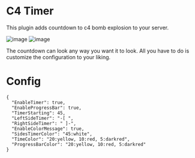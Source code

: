 # C4 Timer
This plugin adds countdown to c4 bomb explosion to your server.

![image](https://i.imgur.com/rE9S8ag.jpg)
![image](https://imgur.com/a/2Am9npz)

The countdown can look any way you want it to look.
All you have to do is customize the configuration to your liking.

# Config
```
{
  "EnableTimer": true,
  "EnableProgressBar": true,
  "TimerStarting": 45,
  "LeftSideTimer": "-[ ",
  "RightSideTimer": " ]-",
  "EnableColorMessage": true,
  "SidesTimerColor": "45:white",
  "TimeColor": "20:yellow, 10:red, 5:darkred",
  "ProgressBarColor": "20:yellow, 10:red, 5:darkred"
}

